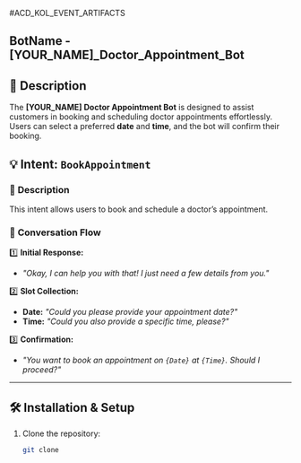#ACD_KOL_EVENT_ARTIFACTS

## BotName - [YOUR_NAME]\_Doctor_Appointment_Bot

## 📝 Description

The **[YOUR_NAME] Doctor Appointment Bot** is designed to assist customers in booking and scheduling doctor appointments effortlessly. Users can select a preferred **date** and **time**, and the bot will confirm their booking.


## 💡 Intent: `BookAppointment`

### 🏥 **Description**

This intent allows users to book and schedule a doctor’s appointment.

### 🔄 **Conversation Flow**

1️⃣ **Initial Response:**

- _"Okay, I can help you with that! I just need a few details from you."_

2️⃣ **Slot Collection:**

- **Date:** _"Could you please provide your appointment date?"_
- **Time:** _"Could you also provide a specific time, please?"_

3️⃣ **Confirmation:**

- _"You want to book an appointment on `{Date}` at `{Time}`. Should I proceed?"_

---

## 🛠️ Installation & Setup

1. Clone the repository:
   ```sh
   git clone
   ```
